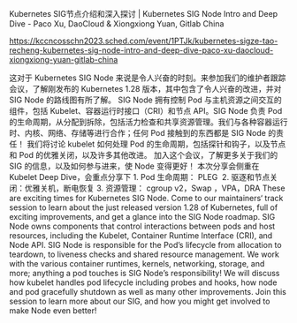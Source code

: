 Kubernetes SIG节点介绍和深入探讨 | Kubernetes SIG Node Intro and Deep Dive - Paco Xu, DaoCloud & Xiongxiong Yuan, Gitlab China

https://kccncosschn2023.sched.com/event/1PTJk/kubernetes-sigze-tao-recheng-kubernetes-sig-node-intro-and-deep-dive-paco-xu-daocloud-xiongxiong-yuan-gitlab-china

这对于 Kubernetes SIG Node 来说是令人兴奋的时刻。来参加我们的维护者跟踪会议，了解刚发布的 Kubernetes 1.28 版本，其中包含了令人兴奋的改进，并对 SIG Node 的路线图有所了解。 SIG Node 拥有控制 Pod 与主机资源之间交互的组件，包括 Kubelet、容器运行时接口（CRI）和节点 API。SIG Node 负责 Pod 的生命周期，从分配到拆除，包括活力检查和共享资源管理。我们与各种容器运行时、内核、网络、存储等进行合作；任何 Pod 接触到的东西都是 SIG Node 的责任！ 我们将讨论 kubelet 如何处理 Pod 的生命周期，包括探针和钩子，以及节点和 Pod 的优雅关闭，以及许多其他改进。 加入这个会议，了解更多关于我们的 SIG 的信息，以及如何参与进来，使 Node 变得更好！ 
本次分享会侧重在 Kubelet Deep Dive，会重点分享下 1. Pod 生命周期： PLEG  2. 驱逐和节点关闭：优雅关机，断电恢复 3. 资源管理： cgroup v2，Swap ，VPA，DRA 
These are exciting times for Kubernetes SIG Node. Come to our maintainers‘ track session to learn about the just released version 1.28 of Kubernetes, full of exciting improvements, and get a glance into the SIG Node roadmap. SIG Node owns components that control interactions between pods and host resources, including the Kubelet, Container Runtime Interface (CRI), and Node API. SIG Node is responsible for the Pod’s lifecycle from allocation to teardown, to liveness checks and shared resource management. We work with the various container runtimes, kernels, networking, storage, and more; anything a pod touches is SIG Node’s responsibility! We will discuss how kubelet handles pod lifecycle including probes and hooks, how node and pod gracefully shutdown as well as many other improvements. Join this session to learn more about our SIG, and how you might get involved to make Node even better!